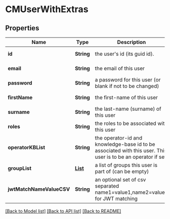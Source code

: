 # CMUserWithExtras
## Properties

| Name | Type | Description | Notes |
|------------ | ------------- | ------------- | -------------|
| **id** | **String** | the user&#39;s id (its guid id). | [default to null] |
| **email** | **String** | the email of this user | [default to null] |
| **password** | **String** | a password for this user (or blank if not to be changed) | [default to null] |
| **firstName** | **String** | the first-name of this user | [default to null] |
| **surname** | **String** | the last-name (surname) of this user | [default to null] |
| **roles** | **String** | the roles to be associated with this user | [default to null] |
| **operatorKBList** | **String** | the operator-id and knowledge-base id to be associated with this user.  This user is to be an operator if set. | [default to null] |
| **groupList** | [**List**](CMGroup.md) | a list of groups this user is part of (can be empty) | [default to null] |
| **jwtMatchNameValueCSV** | **String** | an optional set of csv separated name1&#x3D;value1,name2&#x3D;value2 for JWT matching | [default to null] |

[[Back to Model list]](../README.md#documentation-for-models) [[Back to API list]](../README.md#documentation-for-api-endpoints) [[Back to README]](../README.md)

